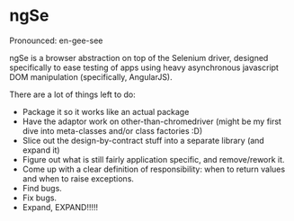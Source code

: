 ngSe
====
Pronounced: en-gee-see

ngSe is a browser abstraction on top of the Selenium driver, designed specifically to ease testing of apps using heavy asynchronous javascript DOM manipulation (specifically, AngularJS).

There are a lot of things left to do:
- Package it so it works like an actual package
- Have the adaptor work on other-than-chromedriver (might be my first dive into meta-classes and/or class factories :D)
- Slice out the design-by-contract stuff into a separate library (and expand it)
- Figure out what is still fairly application specific, and remove/rework it.
- Come up with a clear definition of responsibility: when to return values and when to raise exceptions.
- Find bugs.
- Fix bugs.
- Expand, EXPAND!!!!!
